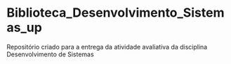 # Biblioteca_Desenvolvimento_Sistemas_up
Repositório criado para a entrega da atividade avaliativa da disciplina Desenvolvimento de Sistemas
